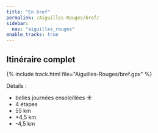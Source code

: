```yaml
---
title: "En bref"
permalink: /Aiguilles-Rouges/bref/
sidebar:
  nav: "aiguilles_rouges"
enable_tracks: true
---
```


## Itinéraire complet

{% include track.html file="Aiguilles-Rouges/bref.gpx" %}

Détails :
* belles journées ensoleillées :sunny:
* 4 étapes
* 55 km
* +4,5 km
* -4,5 km
